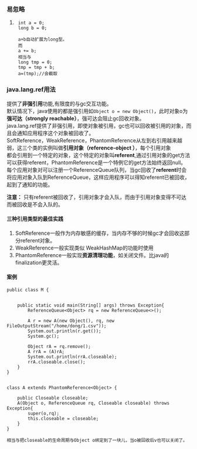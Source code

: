 ### 易忽略

1. ```
    int a = 0;
    long b = 0;

    a+b自动扩展为long型。
    而
    a += b;
    相当与
    long tmp = 0;
    tmp = tmp + b;
    a=(tmp);//会截取
   ```

### java.lang.ref用法

提供了**非强引用**功能,有限度的与gc交互功能。  
默认情况下，java使用的都是强引用如`Object o = new Object()`，此时对象o为**强可达（strongly reachable）**，强可达会阻止gc回收对象。  
java.lang.ref提供了非强引用，即使对象被引用，gc也可以回收被引用的对象，而且会通知应用程序这个对象被回收了。  
SoftReference，WeakReference，PhantomReference从左到右引用越来越弱，这三个类的实例叫做**引用对象（reference-object ）**，每个引用对象  
都会引用到一个特定的对象，这个特定的对象叫**referent**,通过引用对象的get方法可以获得referent，PhantomReference是一个特例它的get方法始终返回null。  
每个应用对象对可以注册一个ReferenceQueue队列，当gc回收了**referent**时会将应用对象入队到ReferenceQueue，这样应用程序可以得知referent已被回收，起到了通知的功能。

**注意：** 只有referent被回收了，引用对象才会入队，而由于引用对象变得不可达而被回收是不会入队的。

#### 三种引用类型的最佳实践

1. SoftReference一般作为内存敏感的缓存，当内存不够的时候gc才会回收这部分referent对象。
2. WeakReference一般实现类似 WeakHashMap的功能时使用
3. PhantomReference一般实现**资源清理功能**，如关闭文件。比java的finalization更灵活。

#### 案例

```
public class M {


    public static void main(String[] args) throws Exception{
        ReferenceQueue<Object> rq = new ReferenceQueue<>();

        A r = new A(new Object(), rq, new FileOutputStream("/home/dong/1.csv"));
        System.out.println(r.get());
        System.gc();

        Object rA = rq.remove();
        A rrA = (A)rA;
        System.out.println(rrA.closeable);
        rrA.closeable.close();
    }
}


class A extends PhantomReference<Object> {

    public Closeable closeable;
    A(Object o, ReferenceQueue rq, Closeable closeable) throws Exception{
        super(o,rq);
        this.closeable = closeable;
    }
}

相当与把closeable的生命周期与Object o绑定到了一块儿，当o被回收后v也可以关闭了。
```



